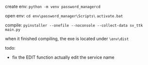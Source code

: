 
create env:
`python -m venv password_managercd `

open env:
`cd env\password_manager\Scripts\`
`activate.bat`

compile:
`pyinstaller --onefile --noconsole --collect-data sv_ttk main.py`

when it finished compiling, the exe is located under `\env\dist`

todo: 
- fix the EDIT function actually edit the service name